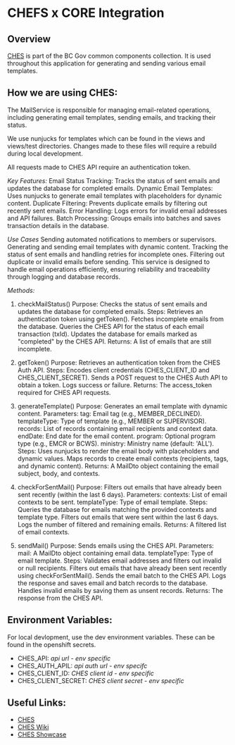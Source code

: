
# CHEFS x CORE Integration 

## Overview

[CHES](https://digital.gov.bc.ca/bcgov-common-components/common-hosted-email-service/) is part of the BC Gov common components collection. It is used throughout this application for generating and sending various email templates.

## How we are using CHES: 

The MailService is responsible for managing email-related operations, including generating email templates, sending emails, and tracking their status. 

We use nunjucks for templates which can  be found in the views and views/test directories.  Changes made to these files will require a rebuild during local development. 

All requests made to CHES API require an authentication token. 

*Key Features:*
Email Status Tracking: Tracks the status of sent emails and updates the database for completed emails.
Dynamic Email Templates: Uses nunjucks to generate email templates with placeholders for dynamic content.
Duplicate Filtering: Prevents duplicate emails by filtering out recently sent emails.
Error Handling: Logs errors for invalid email addresses and API failures.
Batch Processing: Groups emails into batches and saves transaction details in the database.

*Use Cases*
Sending automated notifications to members or supervisors.
Generating and sending email templates with dynamic content.
Tracking the status of sent emails and handling retries for incomplete ones.
Filtering out duplicate or invalid emails before sending.
This service is designed to handle email operations efficiently, ensuring reliability and traceability through logging and database records.

*Methods:*
1. checkMailStatus()
Purpose: Checks the status of sent emails and updates the database for completed emails.
Steps:
Retrieves an authentication token using getToken().
Fetches incomplete emails from the database.
Queries the CHES API for the status of each email transaction (txId).
Updates the database for emails marked as "completed" by the CHES API.
Returns: A list of emails that are still incomplete.

2. getToken()
Purpose: Retrieves an authentication token from the CHES Auth API.
Steps:
Encodes client credentials (CHES_CLIENT_ID and CHES_CLIENT_SECRET).
Sends a POST request to the CHES Auth API to obtain a token.
Logs success or failure.
Returns: The access_token required for CHES API requests.

3. generateTemplate()
Purpose: Generates an email template with dynamic content.
Parameters:
tag: Email tag (e.g., MEMBER_DECLINED).
templateType: Type of template (e.g., MEMBER or SUPERVISOR).
records: List of records containing email recipients and context data.
endDate: End date for the email content.
program: Optional program type (e.g., EMCR or BCWS).
ministry: Ministry name (default: 'ALL').
Steps:
Uses nunjucks to render the email body with placeholders and dynamic values.
Maps records to create email contexts (recipients, tags, and dynamic content).
Returns: A MailDto object containing the email subject, body, and contexts.

4. checkForSentMail()
Purpose: Filters out emails that have already been sent recently (within the last 6 days).
Parameters:
contexts: List of email contexts to be sent.
templateType: Type of email template.
Steps:
Queries the database for emails matching the provided contexts and template type.
Filters out emails that were sent within the last 6 days.
Logs the number of filtered and remaining emails.
Returns: A filtered list of email contexts.

5. sendMail()
Purpose: Sends emails using the CHES API.
Parameters:
mail: A MailDto object containing email data.
templateType: Type of email template.
Steps:
Validates email addresses and filters out invalid or null recipients.
Filters out emails that have already been sent recently using checkForSentMail().
Sends the email batch to the CHES API.
Logs the response and saves email and batch records to the database.
Handles invalid emails by saving them as unsent records.
Returns: The response from the CHES API.



## Environment Variables:

For local devlopment, use the dev environment variables. These can be found in the openshift secrets.

- CHES_API: _api url - env specific_
- CHES_AUTH_APIL: _api auth url - env specifc_
- CHES_CLIENT_ID: _CHES client id - env specific_
- CHES_CLIENT_SECRET: _CHES client secret - env specific_


## Useful Links:

- [CHES](https://digital.gov.bc.ca/bcgov-common-components/common-hosted-email-service/)
-  [CHES Wiki](https://github.com/bcgov/common-service-showcase/wiki)
- [CHES Showcase](https://bcgov.github.io/common-service-showcase/services/ches.html)
  

